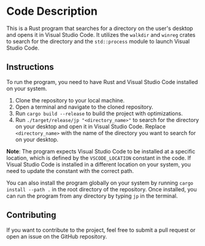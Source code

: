 # Code Description

This is a Rust program that searches for a directory on the user's desktop and opens it in Visual Studio Code. It utilizes the `walkdir` and `winreg` crates to search for the directory and the `std::process` module to launch Visual Studio Code.

## Instructions

To run the program, you need to have Rust and Visual Studio Code installed on your system.

1. Clone the repository to your local machine.
2. Open a terminal and navigate to the cloned repository.
3. Run `cargo build --release` to build the project with optimizations.
4. Run `./target/release/jp "<directory_name>"` to search for the directory on your desktop and open it in Visual Studio Code. Replace `<directory_name>` with the name of the directory you want to search for on your desktop.

**Note**: The program expects Visual Studio Code to be installed at a specific location, which is defined by the `VSCODE_LOCATION` constant in the code. If Visual Studio Code is installed in a different location on your system, you need to update the constant with the correct path.

You can also install the program globally on your system by running `cargo install --path .` in the root directory of the repository. Once installed, you can run the program from any directory by typing `jp` in the terminal.

## Contributing

If you want to contribute to the project, feel free to submit a pull request or open an issue on the GitHub repository.
